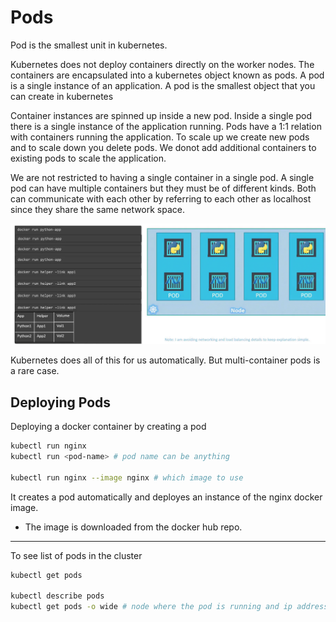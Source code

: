 # Pods
Pod is the smallest unit in kubernetes.

Kubernetes does not deploy containers directly on the worker nodes. The containers are encapsulated into a kubernetes object known as pods. A pod is a single instance of an application. A pod is the smallest object that you can create in kubernetes

Container instances are spinned up inside a new pod. Inside a single pod there is a single instance of the application running. Pods have a 1:1 relation with containers running the application. To scale up we create new pods and to scale down you delete pods. We donot add additional containers to existing pods to scale the application.

We are not restricted to having a single container in a single pod. A single pod can have multiple containers but they must be of different kinds. Both can communicate with each other by referring to each other as localhost since they share the same network space.

![alt text](image-3.png)

Kubernetes does all of this for us automatically.
But multi-container pods is a rare case.

## Deploying Pods
Deploying a docker container by creating a pod
```bash
kubectl run nginx
kubectl run <pod-name> # pod name can be anything

kubectl run nginx --image nginx # which image to use
```
It creates a pod automatically and deployes an instance of the nginx docker image.
-  The image is downloaded from the docker hub repo.

---
To see list of pods in the cluster
```bash
kubectl get pods

kubectl describe pods
kubectl get pods -o wide # node where the pod is running and ip address of pod also
```